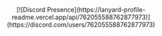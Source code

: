 <div align="center">
[![Discord Presence](https://lanyard-profile-readme.vercel.app/api/762055588762877973)](https://discord.com/users/762055588762877973)
</div>
